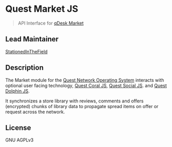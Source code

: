 # Quest Market JS
> API Interface for [qDesk Market](https://github.com/QuestNetwork/qd-market-js) 

## Lead Maintainer

[StationedInTheField](https://github.com/StationedInTheField)

## Description

The Market module for the [Quest Network Operating System](https://github.com/QuestNetwork/quest-os-js) interacts with optional user facing technology, [Quest Coral JS](https://github.com/QuestNetwork/quest-coral-js), [Quest Social JS](https://github.com/QuestNetwork/quest-social-js).  and [Quest Dolphin JS](https://github.com/QuestNetwork/quest-dolphin-js). 

It synchronizes a store library with reviews, comments and offers (encrypted) chunks of library data to propagate spread items on offer or request across the network.

## License

GNU AGPLv3

